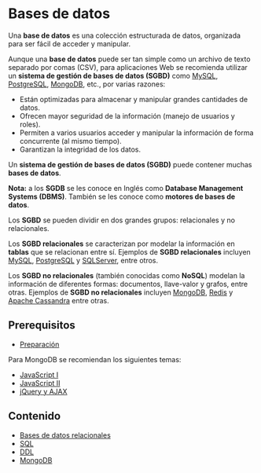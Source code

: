 # Bases de datos

Una **base de datos** es una colección estructurada de datos, organizada para ser fácil de acceder y manipular.

Aunque una **base de datos** puede ser tan simple como un archivo de texto separado por comas \(CSV\), para aplicaciones Web se recomienda utilizar un **sistema de gestión de bases de datos \(SGBD\)** como [MySQL](https://www.mysql.com/), [PostgreSQL](https://www.postgresql.org/), [MongoDB](https://www.mongodb.com/), etc., por varias razones:

* Están optimizadas para almacenar y manipular grandes cantidades de datos.
* Ofrecen mayor seguridad de la información \(manejo de usuarios y roles\).
* Permiten a varios usuarios acceder y manipular la información de forma concurrente \(al mismo tiempo\).
* Garantizan la integridad de los datos.

Un **sistema de gestión de bases de datos \(SGBD\)** puede contener muchas **bases de datos**.

**Nota:** a los **SGDB** se les conoce en Inglés como **Database Management Systems \(DBMS\)**. También se les conoce como **motores de bases de datos**.

Los **SGBD** se pueden dividir en dos grandes grupos: relacionales y no relacionales.

Los **SGBD relacionales** se caracterizan por modelar la información en **tablas** que se relacionan entre sí. Ejemplos de **SGBD relacionales** incluyen [MySQL](https://www.mysql.com/), [PostgreSQL](https://www.postgresql.org/) y [SQLServer](https://www.microsoft.com/en-us/sql-server/default.aspx), entre otros.

Los **SGBD no relacionales** \(también conocidas como **NoSQL**\) modelan la información de diferentes formas: documentos, llave-valor y grafos, entre otras. Ejemplos de **SGBD no relacionales** incluyen [MongoDB](https://www.mongodb.com/), [Redis](https://redis.io/) y [Apache Cassandra](http://cassandra.apache.org/) entre otras.

## Prerequisitos

* [Preparación](https://github.com/makeitrealcamp/guias-de-make-it-real/tree/c2b90a7a324e43c4dc6689e308b6fc3f19e612d4/db/prep/README.md)

Para MongoDB se recomiendan los siguientes temas:

* [JavaScript I](../javascript-i/)
* [JavaScript II](../javascript-ii/)
* [jQuery y AJAX](../jquery-y-ajax/)

## Contenido

* [Bases de datos relacionales](bases-de-datos-relacionales.md)
* [SQL](sql.md)
* [DDL](ddl.md)
* [MongoDB](mongodb.md)

